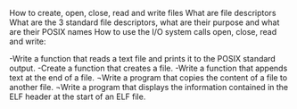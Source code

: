 How to create, open, close, read and write files
What are file descriptors
What are the 3 standard file descriptors, what are their purpose and what are their POSIX names
How to use the I/O system calls open, close, read and write:

-Write a function that reads a text file and prints it to the POSIX standard output.
-Create a function that creates a file.
-Write a function that appends text at the end of a file.
¬Write a program that copies the content of a file to another file.
¬Write a program that displays the information contained in the ELF header at the start of an ELF file.
